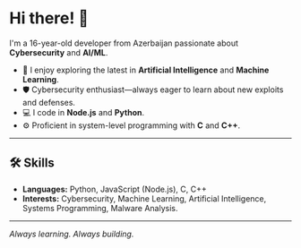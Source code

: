 # Hi there! 👋

I'm a 16-year-old developer from Azerbaijan passionate about **Cybersecurity** and **AI/ML**. 

- 🚀 I enjoy exploring the latest in **Artificial Intelligence** and **Machine Learning**.
- 🛡️ Cybersecurity enthusiast—always eager to learn about new exploits and defenses.
- 💻 I code in **Node.js** and **Python**.
- ⚙️ Proficient in system-level programming with **C** and **C++**.

---

## 🛠️ Skills

- **Languages:** Python, JavaScript (Node.js), C, C++
- **Interests:** Cybersecurity, Machine Learning, Artificial Intelligence, Systems Programming, Malware Analysis.

---

*Always learning. Always building.*
